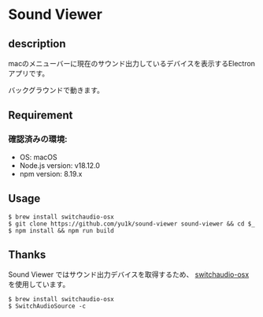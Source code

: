 # Sound Viewer

## description

macのメニューバーに現在のサウンド出力しているデバイスを表示するElectronアプリです。

バックグラウンドで動きます。

## Requirement

### 確認済みの環境:

- OS: macOS
- Node.js version: v18.12.0
- npm version: 8.19.x

## Usage

```
$ brew install switchaudio-osx
$ git clone https://github.com/yu1k/sound-viewer sound-viewer && cd $_
$ npm install && npm run build
```

## Thanks

Sound Viewer ではサウンド出力デバイスを取得するため、 [switchaudio-osx](https://github.com/deweller/switchaudio-osx) を使用しています。

```
$ brew install switchaudio-osx
$ SwitchAudioSource -c
```
